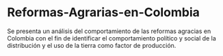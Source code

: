 # Reformas-Agrarias-en-Colombia
Se presenta un análisis del comportamiento de las reformas agracias en Colombia con el fin de identificar el comportamiento político y social de la distribución y el uso de la tierra como factor de producción. 
